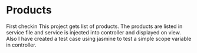 # Products
First checkin
This project gets list of products. The products are listed in service file and service is injected into controller and displayed on view.
Also I have created a test case using jasmine to test a simple scope variable in controller.
